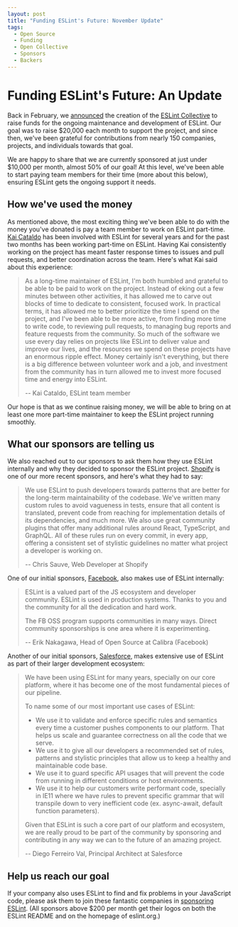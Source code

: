 ```yaml
---
layout: post
title: "Funding ESLint's Future: November Update"
tags:
  - Open Source
  - Funding
  - Open Collective
  - Sponsors
  - Backers
---
```


# Funding ESLint's Future: An Update

Back in February, we [announced](https://eslint.org/blog/2019/02/funding-eslint-future) the creation of the [ESLint Collective](https://opencollective.com/eslint) to raise funds for the ongoing maintenance and development of ESLint. Our goal was to raise $20,000 each month to support the project, and since then, we've been grateful for contributions from nearly 150 companies, projects, and individuals towards that goal.

We are happy to share that we are currently sponsored at just under $10,000 per month, almost 50% of our goal! At this level, we've been able to start paying team members for their time (more about this below), ensuring ESLint gets the ongoing support it needs.

## How we've used the money

As mentioned above, the most exciting thing we've been able to do with the money you've donated is pay a team member to work on ESLint part-time. [Kai Cataldo](https://github.com/kaicataldo) has been involved with ESLint for several years and for the past two months has been working part-time on ESLint. Having Kai consistently working on the project has meant faster response times to issues and pull requests, and better coordination across the team. Here's what Kai said about this experience:

> As a long-time maintainer of ESLint, I'm both humbled and grateful to be able to be paid to work on the project. Instead of eking out a few minutes between other activities, it has allowed me to carve out blocks of time to dedicate to consistent, focused work. In practical terms, it has allowed me to better prioritize the time I spend on the project, and I've been able to be more active, from finding more time to write code, to reviewing pull requests, to  managing bug reports and feature requests from the community. So much of the software we use every day relies on projects like ESLint to deliver value and improve our lives, and the resources we spend on these projects have an enormous ripple effect. Money certainly isn't everything, but there is a big difference between volunteer work and a job, and investment from the community has in turn allowed me to invest more focused time and energy into ESLint.
>
> -- Kai Cataldo, ESLint team member

Our hope is that as we continue raising money, we will be able to bring on at least one more part-time maintainer to keep the ESLint project running smoothly.

## What our sponsors are telling us

We also reached out to our sponsors to ask them how they use ESLint internally and why they decided to sponsor the ESLint project. [Shopify](https://shopify.com) is one of our more recent sponsors, and here's what they had to say:

> We use ESLint to push developers towards patterns that are better for the long-term maintainability of the codebase. We've written many custom rules to avoid vagueness in tests, ensure that all content is translated, prevent code from reaching for implementation details of its dependencies, and much more. We also use great community plugins that offer many additional rules around React, TypeScript, and GraphQL. All of these rules run on every commit, in every app, offering a consistent set of stylistic guidelines no matter what project a developer is working on.
>
> -- Chris Sauve, Web Developer at Shopify

One of our initial sponsors, [Facebook](https://facebook.com), also makes use of ESLint internally:

> ESLint is a valued part of the JS ecosystem and developer community. ESLint is used in production systems. Thanks to you and the community for all the dedication and hard work.
>
> The FB OSS program supports communities in many ways. Direct community sponsorships is one area where it is experimenting.
>
> -- Erik Nakagawa, Head of Open Source at Calibra (Facebook)

Another of our initial sponsors, [Salesforce](https://salesforce.com), makes extensive use of ESLint as part of their larger development ecosystem:

> We have been using ESLint for many years, specially on our core platform, where it has become one of the most fundamental pieces of our pipeline.
> 
> To name some of our most important use cases of ESLint:
> 
> - We use it to validate and enforce specific rules and semantics every time a customer pushes components to our platform. That helps us scale and guarantee correctness on all the code that we serve.
> - We use it to give all our developers a recommended set of rules, patterns and stylistic principles that allow us to keep a healthy and maintainable code base.
> - We use it to guard specific API usages that will prevent the code from running in different conditions or host environments.
> - We use it to help our customers write performant code, specially in IE11 where we have rules to prevent specific grammar that will transpile down to very inefficient code (ex. async-await, default function parameters).
> 
> Given that ESLint is such a core part of our platform and ecosystem, we are really proud to be part of the community by sponsoring and contributing in any way we can to the future of an amazing project.
> 
> -- Diego Ferreiro Val, Principal Architect at Salesforce

## Help us reach our goal

If your company also uses ESLint to find and fix problems in your JavaScript code, please ask them to join these fantastic companies in [sponsoring ESLint](https://opencollective.com/eslint). (All sponsors above $200 per month get their logos on both the ESLint README and on the homepage of eslint.org.)
